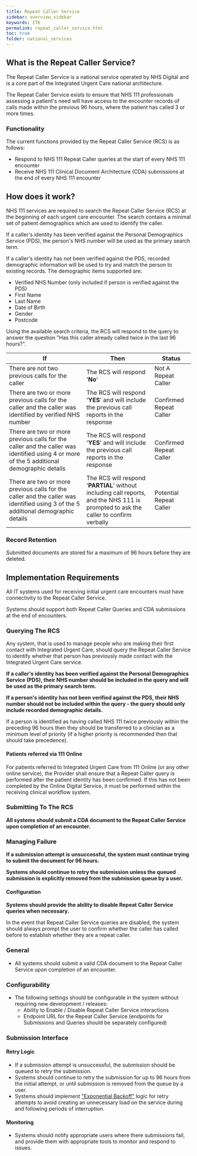 ```yaml
---
title: Repeat Caller Service
sidebar: overview_sidebar
keywords: ITK
permalink: repeat_caller_service.html
toc: true
folder: national_services
---
```


## What is the Repeat Caller Service?
The Repeat Caller Service is a national service operated by NHS Digital and is a core part of the Integrated Urgent Care national architecture.

The Repeat Caller Service exists to ensure that NHS 111 professionals assessing a patient's need will have access to the encounter records of calls made within the previous 96 hours, where the patient has called 3 or more times.

### Functionality
The current functions provided by the Repeat Caller Service (RCS) is as follows:

- Respond to NHS 111 Repeat Caller queries at the start of every NHS 111 encounter
- Receive NHS 111 Clinical Document Architecture (CDA) submissions at the end of every NHS 111 encounter


## How does it work?
NHS 111 services are required to search the Repeat Caller Service (RCS) at the beginning of each urgent care encounter. The search contains a minimal set of patient demographics which are used to identify the caller.

If a caller's identity has been verified against the Personal Demographics Service (PDS), the person's NHS number will be used as the primary search term.

If a caller's identity has not been verified against the PDS, recorded demographic information will be used to try and match the person to existing records. The demographic items supported are:

- Verified NHS Number (only included if person is verified against the PDS)
- First Name
- Last Name
- Date of Birth
- Gender
- Postcode


Using the available search criteria, the RCS will respond to the query to answer the question "Has this caller already called twice in the last 96 hours?".

| If                                       | Then                                     | Status                  |
| ---------------------------------------- | ---------------------------------------- | ----------------------- |
| There are not two previous calls for the caller | The RCS will respond '**No**'            | Not A Repeat Caller     |
| There are two or more previous calls for the caller and the caller was identified by verified NHS number | The RCS will respond '**YES**' and will include the previous call reports in the response | Confirmed Repeat Caller |
| There are two or more previous calls for the caller and the caller was identified using 4 or more of the 5 additional demographic details | The RCS will respond '**YES**' and will include the previous call reports in the response | Confirmed Repeat Caller |
| There are two or more previous calls for the caller and the caller was identified using 3 of the 5 additional demographic details | The RCS will respond '**PARTIAL**' without including call reports, and the NHS 111 is prompted to ask the caller to confirm verbally | Potential Repeat Caller |


### Record Retention
Submitted documents are stored for a maximum of 96 hours before they are deleted.


## Implementation Requirements
All IT systems used for receiving initial urgent care encounters must have connectivity to the Repeat Caller Service.

Systems should support both Repeat Caller Queries and CDA submissions at the end of encounters.


### Querying The RCS

Any system, that is used to manage people who are making their first contact with Integrated Urgent Care, should query the Repeat Caller Service to identify whether that person has previously made contact with the Integrated Urgent Care service.

**If a caller's identity has been verified against the Personal Demographics Service (PDS), their NHS number should be included in the query and will be used as the primary search term.**

**If a person's identity has not been verified against the PDS, their NHS number should not be included within the query - the query should only include recorded demographic details.**

If a person is identified as having called NHS 111 twice previously within the preceding 96 hours then they should be transferred to a clinician as a minimum level of priority (if a higher priority is recommended then that should take precedence).

#### Patients referred via 111 Online
For patients referred to Integrated Urgent Care from 111 Online (or any other online service), the Provider shall ensure that a Repeat Caller query is performed after the patient identity has been confirmed. If this has not been completed by the Online Digital Service, it must be performed within the receiving clinical workflow system.

### Submitting To The RCS

**All systems should submit a CDA document to the Repeat Caller Service upon completion of an encounter.**

### Managing Failure
**If a submission attempt is unsuccessful, the system must continue trying to submit the document for 96 hours.**

**Systems should continue to retry the submission unless the queued submission is explicitly removed from the submission queue by a user.**



#### Configuration
**Systems should provide the ability to disable Repeat Caller Service queries when necessary.**

In the event that Repeat Caller Service queries are disabled, the system should always prompt the user to confirm whether the caller has called before to establish whether they are a repeat caller.

### General

- All systems should submit a valid CDA document to the Repeat Caller Service upon completion of an encounter.

### Configurability

- The following settings should be configurable in the system without requiring new development / releases:
  - Ability to Enable / Disable Repeat Caller Service interactions
  - Endpoint URL for the Repeat Caller Service (endpoints for Submissions and Queries should be separately configured)

### Submission Interface
#### Retry Logic
- If a submission attempt is unsuccessful, the submission should be queued to retry the submission.
- Systems should continue to retry the submission for up to 96 hours from the initial attempt, or until submission is removed from the queue by a user.
- Systems should implement ["Exponential Backoff"](https://en.wikipedia.org/wiki/Exponential_backoff) logic for retry attempts to avoid creating an unnecessary load on the service during and following periods of interruption.

#### Monitoring
- Systems should notify appropriate users where there submissions fail, and provide them with appropriate tools to monitor and respond to issues.
